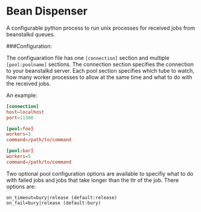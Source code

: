 Bean Dispenser
==============


A configurable python process to run unix processes for received jobs from beanstalkd queues.

###Configuration:

The configuaration file has one `[connection]` section and multiple `[pool:poolname]` sections. The connection section specifies the connection to your beanstalkd server. Each pool section specifies which tube to watch, how many worker processes to allow at the same time and what to do with the received jobs.

An example:

```conf
[connection]
host=localhost
port=11300

[pool:foo]
workers=3
command=/path/to/command

[pool:bar]
workers=5
command=/path/to/command
```

Two optional pool configuration options are available to specifiy what to do with failed jobs and jobs that take longer than the ttr of the job. There options are:

```
on_timeout=bury|release (default:release)
on_fail=bury|release (default:bury)
```
